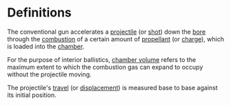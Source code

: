 # Definitions
The conventional gun accelerates a <u>projectile</u> (or <u>shot</u>) down the <u>bore</u> through the 
<u>combustion</u> of a certain amount of <u>propellant</u> (or <u>charge</u>), which is loaded into the
<u>chamber</u>. 

For the purpose of interior ballistics, <u>chamber volume</u> refers to the maximum extent to
which the combustion gas can expand to occupy without the projectile moving.

The projectile's <u>travel</u> (or <u>displacement</u>) is measured base to base against 
its initial position. 